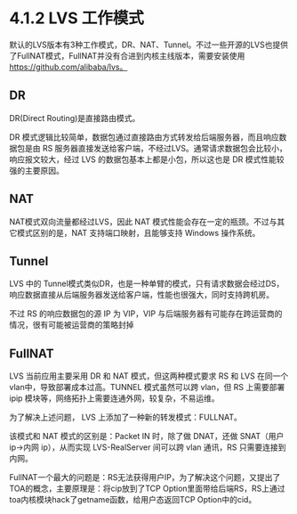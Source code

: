 # 4.1.2 LVS 工作模式

默认的LVS版本有3种工作模式，DR、NAT、Tunnel。不过一些开源的LVS也提供了FullNAT模式，FullNAT并没有合进到内核主线版本，需要安装使用 https://github.com/alibaba/lvs。

## DR

DR(Direct Routing)是直接路由模式。

DR 模式逻辑比较简单，数据包通过直接路由方式转发给后端服务器，而且响应数据包是由 RS 服务器直接发送给客户端，不经过LVS。通常请求数据包会比较小，响应报文较大，经过 LVS 的数据包基本上都是小包，所以这也是 DR 模式性能较强的主要原因。

## NAT

NAT模式双向流量都经过LVS，因此 NAT 模式性能会存在一定的瓶颈。不过与其它模式区别的是，NAT 支持端口映射，且能够支持 Windows 操作系统。

## Tunnel

LVS 中的 Tunnel模式类似DR，也是一种单臂的模式，只有请求数据会经过DS，响应数据直接从后端服务器发送给客户端，性能也很强大，同时支持跨机房。

不过 RS 的响应数据包的源 IP 为 VIP，VIP 与后端服务器有可能存在跨运营商的情况，很有可能被运营商的策略封掉

## FullNAT

LVS 当前应用主要采用 DR 和 NAT 模式，但这两种模式要求 RS 和 LVS 在同一个 vlan中，导致部署成本过高。TUNNEL 模式虽然可以跨 vlan，但 RS 上需要部署 ipip 模块等，网络拓扑上需要连通外网，较复杂，不易运维。

为了解决上述问题， LVS 上添加了一种新的转发模式：FULLNAT。

该模式和 NAT 模式的区别是：Packet IN 时，除了做 DNAT，还做 SNAT（用户 ip->内网 ip），从而实现 LVS-RealServer 间可以跨 vlan 通讯，RS 只需要连接到内网。

FullNAT一个最大的问题是：RS无法获得用户IP，为了解决这个问题，又提出了TOA的概念，主要原理是：将cip放到了TCP Option里面带给后端RS，RS上通过toa内核模块hack了getname函数，给用户态返回TCP Option中的cid。